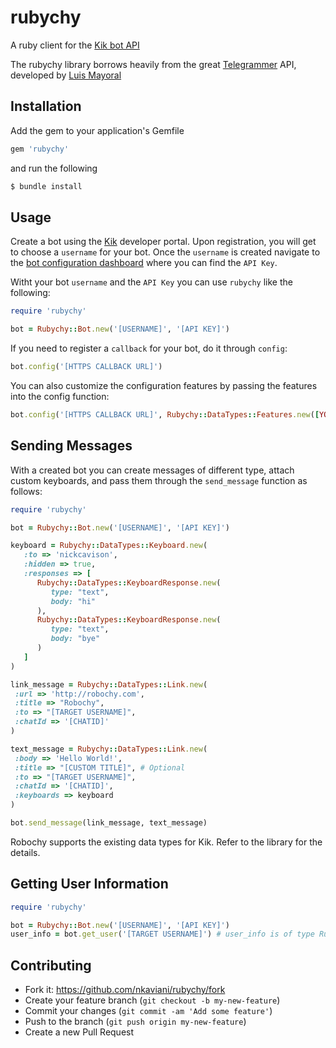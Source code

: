 # rubychy
A ruby client for the [Kik bot API](https://dev.kik.com/#/docs/getting-started)

The rubychy library borrows heavily from the great [Telegrammer](https://github.com/mayoral/telegrammer) API, developed by [Luis Mayoral](https://github.com/mayoral)

## Installation

Add the gem to your application's Gemfile

```ruby
gem 'rubychy'
```

and run the following

```ruby
$ bundle install
```

## Usage
Create a bot using the [Kik](https://dev.kik.com/#/home) developer portal. Upon registration, you will get to choose a `username` for your bot. Once the `username` is created navigate to the [bot configuration dashboard](https://dev.kik.com/#/engine) where you can find the `API Key`.

Witht your bot `username` and the `API Key` you can use `rubychy` like the following:

```ruby
require 'rubychy'

bot = Rubychy::Bot.new('[USERNAME]', '[API KEY]')
```

If you need to register a `callback` for your bot, do it through `config`:

```ruby
bot.config('[HTTPS CALLBACK URL]')
```

You can also customize the configuration features by passing the features into the config function:
```ruby
bot.config('[HTTPS CALLBACK URL]', Rubychy::DataTypes::Features.new([YOUR CONFIG]))
```

## Sending Messages
With a created bot you can create messages of different type, attach custom keyboards, and pass them through the `send_message` function as follows:
```ruby
require 'rubychy'

bot = Rubychy::Bot.new('[USERNAME]', '[API KEY]')

keyboard = Rubychy::DataTypes::Keyboard.new(
   :to => 'nickcavison',
   :hidden => true,
   :responses => [
      Rubychy::DataTypes::KeyboardResponse.new(
         type: "text",
         body: "hi"
      ),
      Rubychy::DataTypes::KeyboardResponse.new(
         type: "text",
         body: "bye"
      )
   ]
)

link_message = Rubychy::DataTypes::Link.new(
 :url => 'http://robochy.com',
 :title => "Robochy",
 :to => "[TARGET USERNAME]",
 :chatId => '[CHATID]'
)

text_message = Rubychy::DataTypes::Link.new(
 :body => 'Hello World!',
 :title => "[CUSTOM TITLE]", # Optional
 :to => "[TARGET USERNAME]",
 :chatId => '[CHATID]',
 :keyboards => keyboard
)

bot.send_message(link_message, text_message)
```
Robochy supports the existing data types for Kik. Refer to the library for the details.

## Getting User Information
```ruby
require 'rubychy'

bot = Rubychy::Bot.new('[USERNAME]', '[API KEY]')
user_info = bot.get_user('[TARGET USERNAME]') # user_info is of type Rubychy::DataTypes::User
```

## Contributing
- Fork it: https://github.com/nkaviani/rubychy/fork
- Create your feature branch (`git checkout -b my-new-feature`)
- Commit your changes (`git commit -am 'Add some feature'`)
- Push to the branch (`git push origin my-new-feature`)
- Create a new Pull Request
